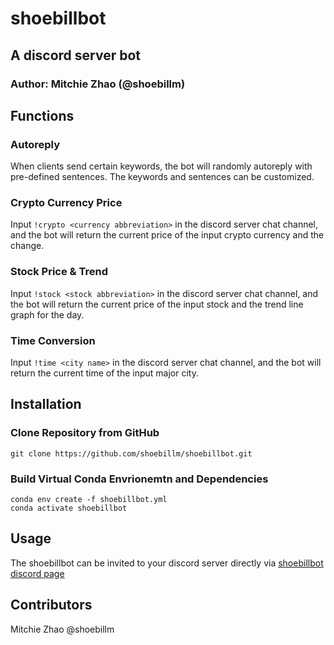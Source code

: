 # shoebillbot
## A discord server bot
### Author: Mitchie Zhao (@shoebillm)

## Functions 

### Autoreply

When clients send certain keywords, the bot will randomly autoreply with pre-defined sentences. The keywords and sentences can be customized.

### Crypto Currency Price

Input `!crypto <currency abbreviation>` in the discord server chat channel, and the bot will return the current price of the input crypto currency and the change.

### Stock Price & Trend

Input `!stock <stock abbreviation>` in the discord server chat channel, and the bot will return the current price of the input stock and the trend line graph for the day.

### Time Conversion

Input `!time <city name>` in the discord server chat channel, and the bot will return the current time of the input major city.


## Installation
### Clone Repository from GitHub

`git clone https://github.com/shoebillm/shoebillbot.git`

### Build Virtual Conda Envrionemtn and Dependencies

```
conda env create -f shoebillbot.yml
conda activate shoebillbot
```
## Usage

The shoebillbot can be invited to your discord server directly via [shoebillbot discord page](https://discord.com/oauth2/authorize?client_id=836236161801388083&scope=bot)

## Contributors
Mitchie Zhao @shoebillm
